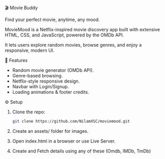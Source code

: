 🎬 Movie Buddy 

Find your perfect movie, anytime, any mood.

MovieMood is a Netflix-inspired movie discovery app built with extensive HTML, CSS, and JavaScript, powered by the OMDb API. 
 
It lets users explore random movies, browse genres, and enjoy a responsive, modern UI.

🚀 Features
- Random movie generator (OMDb API).
- Genre-based browsing.
- Netflix-style responsive design.
- Navbar with Login/Signup.  
- Loading animations & footer credits.

⚙️ Setup

1. Clone the repo:
   ```bash
   git clone https://github.com/NilamXSC/moviemood.git

2. Create an assets/ folder for images.

3. Open index.html in a browser or use Live Server.

4. Create and Fetch details using any of these (Omdb, IMDb, TmDb) 
